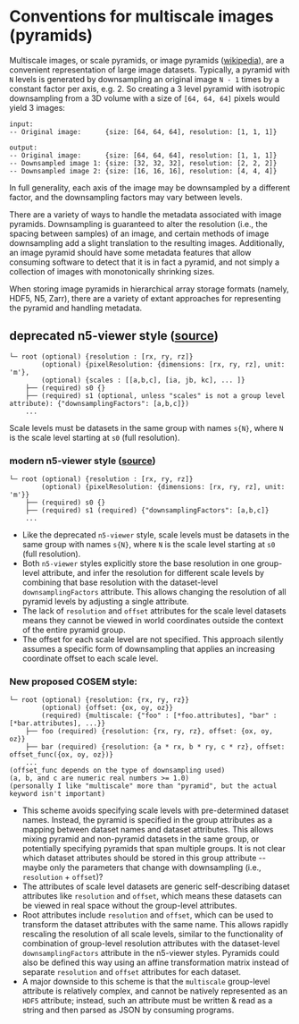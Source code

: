 # Conventions for multiscale images (pyramids)

Multiscale images, or scale pyramids, or image pyramids ([wikipedia](https://en.wikipedia.org/wiki/Pyramid_%28image_processing%29)), are a convenient representation of large image datasets. Typically, a pyramid with `N` levels is generated by downsampling an original image `N - 1` times by a constant factor per axis, e.g. 2. So creating a 3 level pyramid with isotropic downsampling from a 3D volume with a size of `[64, 64, 64]` pixels would yield 3 images:
```
input: 
-- Original image:      {size: [64, 64, 64], resolution: [1, 1, 1]}

output:
-- Original image:      {size: [64, 64, 64], resolution: [1, 1, 1]}
-- Downsampled image 1: {size: [32, 32, 32], resolution: [2, 2, 2]}
-- Downsampled image 2: {size: [16, 16, 16], resolution: [4, 4, 4]}
```
In full generality, each axis of the image may be downsampled by a different factor, and the downsampling factors may vary between levels. 

There are a variety of ways to handle the metadata associated with image pyramids. Downsampling is guaranteed to alter the resolution (i.e., the spacing between samples) of an image, and certain methods of image downsampling add a slight translation to the resulting images. Additionally, an image pyramid should have some metadata features that allow consuming software to detect that it is in fact a pyramid, and not simply a collection of images with monotonically shrinking sizes. 

When storing image pyramids in hierarchical array storage formats (namely, HDF5, N5, Zarr), there are a variety of extant approaches for representing the pyramid and handling metadata. 


## deprecated n5-viewer style ([source](https://github.com/saalfeldlab/n5-viewer/commit/4df02d4f9aadbfe4aa31fcded748fce57519a70c#diff-04c6e90faac2675aa89e2176d2eec7d8)) 
```
└─ root (optional) {resolution : [rx, ry, rz]} 
        (optional) {pixelResolution: {dimensions: [rx, ry, rz], unit: 'm'},
        (optional) {scales : [[a,b,c], [ia, jb, kc], ... ]}
    ├── (required) s0 {} 
    ├── (required) s1 (optional, unless "scales" is not a group level attribute): {"downsamplingFactors": [a,b,c]})
    ...
```
Scale levels must be datasets in the same group with names `s{N}`, where `N` is the scale level starting at `s0` (full resolution). 

### modern n5-viewer style ([source](https://github.com/saalfeldlab/n5-viewer/commit/36e75fd88ebcbc88a64da9fb082a28f9b46ded21#diff-04c6e90faac2675aa89e2176d2eec7d8))
```
└─ root (optional) {resolution : [rx, ry, rz]}  
        (optional) {pixelResolution: {dimensions: [rx, ry, rz], unit: 'm'}}
    ├── (required) s0 {} 
    ├── (required) s1 (required) {"downsamplingFactors": [a,b,c]}
    ...
```
* Like the deprecated `n5-viewer` style, scale levels must be datasets in the same group with names `s{N}`, where `N` is the scale level starting at `s0` (full resolution). 
* Both `n5-viewer` styles explicitly store the base resolution in one group-level attribute, and infer the resolution for different scale levels by combining that base resolution with the dataset-level `downsamplingFactors` attribute. This allows changing the resolution of all pyramid levels by adjusting a single attribute.
* The lack of `resolution` and `offset` attributes for the scale level datasets means they cannot be viewed in world coordinates outside the context of the entire pyramid group. 
* The offset for each scale level are not specified. This approach silently assumes a specific form of downsampling that applies an increasing coordinate offset to each scale level.

### New proposed COSEM style: 
```
└─ root (optional) {resolution: {rx, ry, rz}} 
        (optional) {offset: {ox, oy, oz}} 
        (required) {multiscale: {"foo" : [*foo.attributes], "bar" : [*bar.attributes], ...}}
    ├── foo (required) {resolution: {rx, ry, rz}, offset: {ox, oy, oz}} 
    ├── bar (required) {resolution: {a * rx, b * ry, c * rz}, offset: offset_func({ox, oy, oz})}
    ...
(offset_func depends on the type of downsampling used)
(a, b, and c are numeric real numbers >= 1.0)
(personally I like "multiscale" more than "pyramid", but the actual keyword isn't important)
```
* This scheme avoids specifying scale levels with pre-determined dataset names. Instead, the pyramid is specified in the group attributes as a mapping between dataset names and dataset attributes. This allows mixing pyramid and non-pyramid datasets in the same group, or potentially specifying pyramids that span multiple groups. It is not clear which dataset attributes should be stored in this group attribute -- maybe only the parameters that change with downsampling (i.e., `resolution` + `offset`)?
* The attributes of scale level datasets are generic self-describing dataset attributes like `resolution` and `offset`, which means these datasets can be viewed in real space without the group-level attributes. 
* Root attributes include `resolution` and `offset`, which can be used to transform the dataset attributes with the same name. This allows rapidly rescaling the resolution of all scale levels, similar to the functionality of combination of group-level resolution attributes with the dataset-level `downsamplingFactors` attribute in the n5-viewer styles. Pyramids could also be defined this way using an affine transformation matrix instead of separate `resolution` and `offset` attributes for each dataset. 
* A major downside to this scheme is that the `multiscale` group-level attribute is relatively complex, and cannot be natively represented as an `HDF5` attribute; instead, such an attribute must be written & read as a string and then parsed as JSON by consuming programs. 
